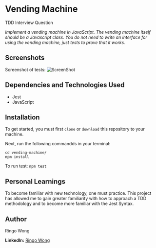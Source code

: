 # Vending Machine

TDD Interview Question

<!-- -->

_Implement a vending machine in JavaScript.
The vending machine itself should be a Javascript class. You do not need to write an interface for using the vending machine, just tests to prove that it works._

<!-- -->

## Screenshots

<!-- -->

Screenshot of tests:
![ScreenShot](https://user-images.githubusercontent.com/36806106/76255208-0e29bc80-620b-11ea-9729-52a8f1c21fc2.png)

## Dependencies and Technologies Used

- Jest
- JavaScript

## Installation

To get started, you must first `clone` or `download` this repository to your machine.

Next, run the following commandds in your terminal:

```node
cd vending-machine/
npm install
```

To run test:
`npm test`

## Personal Learnings

To become familiar with new technology, one must practice. This project has allowed me to gain greater familiarity with how to approach a TDD methodology and to become more familiar with the Jest Syntax.

## Author

Ringo Wong

**LinkedIn:** [Ringo Wong](https://www.linkedin.com/in/ringo-wong)
